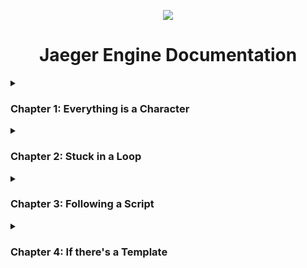 <p align="center">
  <img src="https://jaeger-engine.web.app/assets/jaeger-engine.png"/>
</p>

<h1 align="center">Jaeger Engine Documentation</h1>
<details>
  <summary><h3>Chapter 1: Everything is a Character</h3></summary>
  <blockquote>
    <code>var anything = new Character({...})</code><br/>
    From the backgrounds to collision blocks, NPCs and player characters, 
    everything you see on the game screen is created using a character object.
    The Character object is defined in characters.js and contains data that is used by the game engine to decide the characters state or behaviour on screen.
  </blockquote>
  <p>
    <code>'name':'mario',</code><br/>
    Like mario, block or powerup, it's a character's name.
  </p>
  <p>
    <code>'x':50</code><br/>
    The horizontal position, visible from 0 (left) to the value of the screen width (right).
  </p>
  <p>
    <code>'y':50</code><br/>
    The vertical position, visible from 0 (top) to the value of the screen height (bottom).
  </p>
  <p>
    <code>'width':100</code><br/>
    The horizontal span, drawn from the value of x (50) to to this value of the width (100).
  </p>
  <p>
    <code>'height':100</code><br/>
    The vertical span, drawn from the value of y (50) to to this value of the height (100).
  </p>
  <p>
    <code>'direction':90</code><br/>
    The clockwise angle around its imaginary z-axis, in degrees 0/360 (up) to 90 (right), to 180 (down), to 270 (left).  
  </p>
  <p>
    <code>'speed':0</code><br/>
    The starting and current speed, how much it changes its position by.
  </p>
  <p>
    <code>'angspeed':0</code><br/>
    The starting and current angular speed, how much it changes its direction/angle by.
  </p>
  <p>
    <code>'maxspeed':10</code><br/>
    The maximum speed allowed or possible.
  </p>
  <p>
    <code>'minspeed':0</code><br/>
    The minimum speed allowed or possible.
  </p>
  <p>
    <code>'mass':9</code><br/>
    I like to call it inertial influence, this is only used when physics is turned on.
  </p>
  <p>
    <code>'acceleration':0</code><br/>
    The starting or current acceleration, how much it changes its speed by.
  </p>
  <p>
    <code>'link':'https://link-to-image'</code><br/>
    Link to the image that that visually represents this, could be a jpeg or png or animated gif.
  </p>
  <p>
    <code>'physics':true</code><br/>
    Whether physics should be used or not, physics includes inertia, gravity, friction and collisions.
  </p>
  <p>
    <code>'gravity':0.9</code><br/>
    Newton would be embarassed, but this one works without crashing your computer.
  </p>
  <p>
    <code>'friction':0.7</code><br/>
    Friction coefficient or something, it's how contact affects speed or acceleration.
  </p>
  <p>
    <code>'massphysics':false</code><br/>
    If you want to crash your computer, you can turn this on. Used for planetary physics, fluid simulations? It's more accurate but use at your CPU's risk.
  </p>
  <p>
    <code>'input':{...}</code><br/>
    User inputs this character has actions for.
  </p>
  <blockquote>
    Every character is repeatedly drawn on the screen using the data you have set in it's object. The game is made by you changing or using that data. I have provided some functions that i think will help your save time (i guess that's what a game engine is).
  </blockquote>
  <p>
    <code>anything.getvector(direction, magnitude)</code><br/>
    vec
  </p>
  <p>
    <code>anything.rotate(angspeed)</code><br/>
    vec
  </p>
  <p>
    <code>anything.rotateTo(direction, time)</code><br/>
    vec
  </p>
</details>
<details>
  <summary><h3>Chapter 2: Stuck in a Loop</h3></summary>
  <p>explain loop</p>
</details>
<details>
  <summary><h3>Chapter 3: Following a Script</h3></summary>
  <p>explain script</p>
</details>
<details>
<summary><h3>Chapter 4: If there's a Template</h3></summary>
<p>explain templates</p>
</details>
